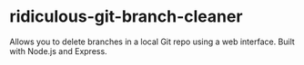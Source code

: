 ridiculous-git-branch-cleaner
=============================

Allows you to delete branches in a local Git repo using a web interface. Built with Node.js and Express.